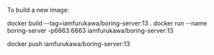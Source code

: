 To build a new image:

docker build --tag=iamfurukawa/boring-server:13 .
docker run --name boring-server -p6663:6663 iamfurukawa/boring-server:13

docker push iamfurukawa/boring-server:13